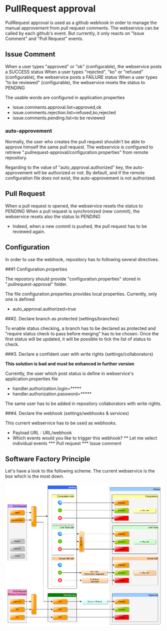 # PullRequest approval

PullRequest approval is used as a github webhook in order to manage the manual approvement from pull request comments.
The webservice can be called by each github's event. But currently, it only reacts on "Issue Comment" and "Pull Request" events. 

## Issue Comment

When a user types "approved" or "ok" (configurable), the webservice posts a SUCCESS status
When a user types "rejected", "ko" or "refused" (configurable), the webservice posts a FAILURE status 
When a user types "to be reviewed" (configurable), the webservice resets the status to PENDING

The usable words are configured in application.properties
* issue.comments.approval.list=approved,ok
* issue.comments.rejection.list=refused,ko,rejected
* issue.comments.pending.list=to be reviewed

### auto-approvement

Normally, the user who creates the pull request shouldn't be able to approve himself the same pull request. 
The webservice is configured to retrieve ".pullrequest-approval/configuration.properties" from remote repository.

Regarding to the value of "auto_approval.authorized" key, the auto-approvement will be authorized or not.
By default, and if the remote configuration file does not exist, the auto-approvement is not authorized.

## Pull Request

When a pull request is opened, the webservice resets the status to PENDING
When a pull request is synchronized (new commit), the webservice resets also the status to PENDING
* Indeed, when a new commit is pushed, the pull request has to be reviewed again.

## Configuration

In order to use the webhook, repository has to following several directives.

###1 Configuration.properties

The repostory should provide "configuration.properties" stored in ".pullrequest-approval" folder.

The file configuration.properties provides local properties. Currently, only one is defined
* auto_approval.authorized=true

###2. Declare branch as protected (settings/branches)

To enable status checking, a branch has to be declared as protected and "require status check to pass before merging" has to be chosen. 
Once the first status will be updated, it will be possible to tick the list of status to check. 

###3. Declare a confident user with write rights (settings/collaborators)

**This solution is bad and must be enhanced in further version** 

Currently, the user which post status is define in webservice's application.properties file
* handler.authorization.login=*****
* handler.authorization.password=*****

The same user has to be added in repository collaborators with write rights. 

###4. Declare the webhook (settings/webhooks & services)

This current webservice has to be used as webhooks. 
* Payload URL : URL/webhook
* Which events would you like to trigger this webhook? 
** Let me select individual events
*** Pull request
*** Issue comment

## Software Factory Principle

Let's have a look to the following scheme. The current webservice is the box which is the most down.

![Principle](https://github.com/oterrien/pullrequest-approval/blob/master/Github_SG_PR_Status.png)